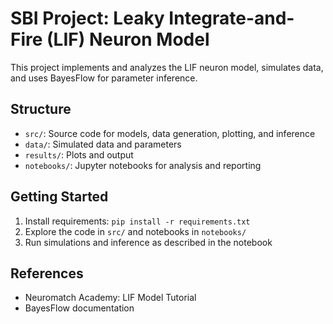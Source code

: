 # SBI Project: Leaky Integrate-and-Fire (LIF) Neuron Model

This project implements and analyzes the LIF neuron model, simulates data, and uses BayesFlow for parameter inference.

## Structure
- `src/`: Source code for models, data generation, plotting, and inference
- `data/`: Simulated data and parameters
- `results/`: Plots and output
- `notebooks/`: Jupyter notebooks for analysis and reporting

## Getting Started
1. Install requirements: `pip install -r requirements.txt`
2. Explore the code in `src/` and notebooks in `notebooks/`
3. Run simulations and inference as described in the notebook

## References
- Neuromatch Academy: LIF Model Tutorial
- BayesFlow documentation




